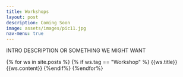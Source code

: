 ```yaml
---
title: Workshops
layout: post
description: Coming Soon
image: assets/images/pic11.jpg
nav-menu: true
---
```


INTRO DESCRIPTION OR SOMETHING WE MIGHT WANT

{% for ws in site.posts %}
{% if ws.tag == "Workshop" %}
{{ws.title}}
{{ws.content}}
{%endif%}
{%endfor%}
